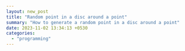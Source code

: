 ```yaml
---
layout: new_post
title: "Random point in a disc around a point"
summary: "How to generate a random point in a disc around a point"
date: 2023-11-02 13:34:13 +0530
categories:
  - "programming"
---
```

